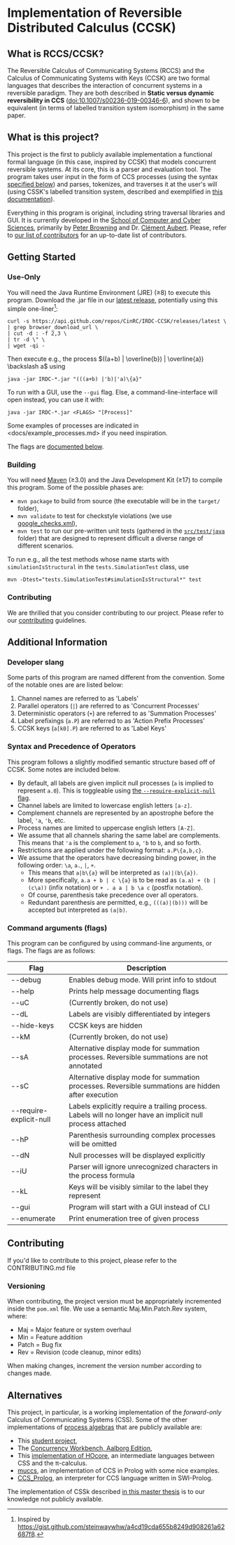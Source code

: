 # Implementation of Reversible Distributed Calculus (CCSK)

## What is RCCS/CCSK?

The Reversible Calculus of Communicating Systems (RCCS) and the Calculus of Communicating Systems with Keys (CCSK) are two formal languages that describes the interaction of concurrent systems in a reversible paradigm.
They are both described in **Static versus dynamic reversibility in CCS** ([doi:10.1007/s00236-019-00346-6](https://doi.org/10.1007/s00236-019-00346-6)), and shown to be equivalent (in terms of labelled transition system isomorphism) in the same paper.

## What is this project?

This project is the first to publicly available implementation a functional formal language (in this case, inspired by CCSK) that models concurrent reversible systems.
At its core, this is a parser and evaluation tool.
The program takes user input in the form of CCS processes (using the syntax [specified below](#syntax)) and parses, tokenizes, and traverses it at the user's will (using CSSK's labelled transition system, described and exemplified in [this documentation](docs/lts.md)).

Everything in this program is original, including string traversal libraries and GUI.
It is currently developed in the [School of Computer and Cyber Sciences](https://www.augusta.edu/ccs/), primarily by [Peter Browning](https://petech.me/) and Dr. [Clément Aubert](https://spots.augusta.edu/caubert/).
Please, refer to [our list of contributors](https://github.com/CinRC/IRDC-CCSK/graphs/contributors) for an up-to-date list of contributors.

## Getting Started

### Use-Only

You will need the Java Runtime Environment (JRE) (≥8) to execute this program.
Download the .jar file in our [latest release](https://github.com/CinRC/IRDC-CCSK/releases/latest), potentially using this simple one-liner[^1]:
[^1]: Inspired by <https://gist.github.com/steinwaywhw/a4cd19cda655b8249d908261a62687f8>.

```
curl -s https://api.github.com/repos/CinRC/IRDC-CCSK/releases/latest \
| grep browser_download_url \
| cut -d : -f 2,3 \
| tr -d \" \
| wget -qi -
```

Then execute e.g., the process $((a+b) | \overline{b}) | \overline{a}) \backslash a$ using

```
java -jar IRDC-*.jar "(((a+b) |'b)|'a)\{a}"
```

To run with a GUI, use the `--gui` flag. Else, a command-line-interface will open instead, you can use it with:

```
java -jar IRDC-*.jar <FLAGS> "[Process]"
```

Some examples of processes are indicated in <docs/example_processes.md> if you need inspiration.

The flags are [documented below](#command-arguments-flags).


### Building

You will need [Maven](https://maven.apache.org/) (≥3.0) and the Java Development Kit (≥17) to compile this program.
Some of the possible phases are:

- `mvn package` to build from source (the executable will be in the `target/` folder),
- `mvn validate` to test for checkstyle violations (we use [google_checks.xml](google_checks.xml)),
- `mvn test` to run our pre-written unit tests (gathered in the [`src/test/java`](src/test/java) folder) that are designed to represent difficult a diverse range of different scenarios.

To run e.g., all the test methods whose name starts with `simulationIsStructural` in the `tests.SimulationTest` class, use

```
mvn -Dtest="tests.SimulationTest#simulationIsStructural*" test
```

### Contributing

We are thrilled that you consider contributing to our project.
Please refer to our [contributing](CONTRIBUTING.md) guidelines.

## Additional Information

### Developer slang

Some parts of this program are named different from the convention. Some of the notable ones are are listed below:

1. Channel names are referred to as 'Labels'
2. Parallel operators (`|`) are referred to as 'Concurrent Processes'
3. Deterministic operators (`+`) are referred to as 'Summation Processes'
4. Label prefixings (`a.P`) are referred to as 'Action Prefix Processes'
5. CCSK keys (`a[k0].P`) are referred to as 'Label Keys'

### Syntax and Precedence of Operators

This program follows a slightly modified semantic structure based off of CCSK. Some notes are included below.
- By default, all labels are given implicit null processes (`a` is implied to represent `a.0`). This is toggleable using [the `--require-explicit-null` flag](#command-arguments-flags).
- Channel labels are limited to lowercase english letters `[a-z]`.
- Complement channels are represented by an apostrophe before the label, `'a`, `'b`, etc.
- Process names are limited to uppercase english letters `[A-Z]`.
- We assume that all channels sharing the same label are complements. This means that `'a` is the complement to `a`, `'b` to `b`, and so forth.
- Restrictions are applied under the following format: `a.P\{a,b,c}`.
- We assume that the operators have decreasing binding power, in the following order: `\a`, `a.`, `|`, `+`.
  - This means that `a|b\{a}` will be interpreted as `(a)|(b\{a})`.
  - More specifically, `a.a + b | c \{a}` is to be read as `(a.a) + (b | (c\a))` (infix notation) or `+ . a a | b \a c`  (postfix notation).
  - Of course, parenthesis take precedence over all operators.
  - Redundant parenthesis are permitted, e.g., `(((a)|(b)))` will be accepted but interpreted as `(a|b)`.

### Command arguments (flags)

This program can be configured by using command-line arguments, or flags. The flags are as follows:

| **Flag**    	                    | **Description**                                                                                            	 |
|----------------------------------|--------------------------------------------------------------------------------------------------------------|
| --debug     	                    | Enables debug mode. Will print info to stdout                                                              	 |
| --help      	                    | Prints help message documenting flags                                                                      	 |
| --uC        	                    | (Currently broken, do not use)                                                                             	 |
| --dL        	                    | Labels are visibly differentiated by integers                                                              	 |
| --hide-keys 	                    | CCSK keys are hidden                                                                                       	 |
| --kM        	                    | (Currently broken, do not use)                                                                             	 |
| --sA        	                    | Alternative display mode for summation processes. Reversible summations are not annotated                  	 |
| --sC        	                    | Alternative display mode for summation processes. Reversible summations are hidden after execution         	 |
| --require-explicit-null        	 | Labels explicitly require a trailing process. Labels will no longer have an implicit null process attached 	 |
| --hP        	                    | Parenthesis surrounding complex processes will be omitted                                                  	 |
| --dN        	                    | Null processes will be displayed explicitly                                                                	 |
| --iU        	                    | Parser will ignore unrecognized characters in the process formula                                          	 |
| --kL        	                    | Keys will be visibly similar to the label they represent                                                   	 |
| --gui       	                    | Program will start with a GUI instead of CLI                                                               	 |
| --enumerate  	                   | Print enumeration tree of given process                                                                    	 |


## Contributing

If you'd like to contribute to this project, please refer to the CONTRIBUTING.md file

### Versioning

When contributing, the project version must be appropriately incremented inside the `pom.xml` file. We use a semantic Maj.Min.Patch.Rev system, where:
* Maj     = Major feature or system overhaul
* Min     = Feature addition
* Patch   = Bug fix 
* Rev     = Revision (code cleanup, minor edits)

When making changes, increment the version number according to changes made.

## Alternatives

This project, in particular, is a working implementation of the _forward-only_ Calculus of Communicating Systems (CSS).
Some of the other implementations of [process algebras](https://en.wikipedia.org/wiki/Process_calculus) that are publicly available are:

- This [student project](https://github.com/ComputerScience-Projects/Calculus-of-Communicating-Systems),
- The [Concurrency Workbench, Aalborg Edition](http://caal.cs.aau.dk/),
- This [implementation of HOcore](https://people.rennes.inria.fr/Alan.Schmitt/research/hocore/), an intermediate languages between CSS and the π-calculus.
- [muccs](https://github.com/andreasimonetto/muccs), an implementation of CCS in Prolog with some nice examples.
- [CCS_Prolog](https://github.com/CoffeeStraw/CCS_Prolog), an interpreter for CCS language written in SWI-Prolog.

The implementation of CSSk described [in this master thesis](https://leicester.figshare.com/articles/thesis/SimCCSK_simulation_of_the_reversible_process_calculi_CCSK/10091681) is to our knowledge not publicly available.
